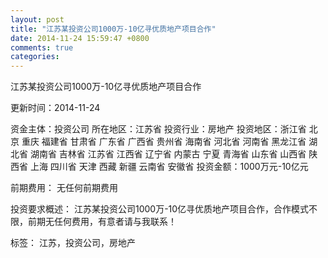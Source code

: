 ```yaml
---
layout: post
title: "江苏某投资公司1000万-10亿寻优质地产项目合作"
date: 2014-11-24 15:59:47 +0800
comments: true
categories: 
---
```

江苏某投资公司1000万-10亿寻优质地产项目合作



更新时间：2014-11-24

资金主体：投资公司
所在地区：江苏省
投资行业：房地产
投资地区：浙江省 北京 重庆 福建省 甘肃省 广东省 广西省 贵州省 海南省 河北省 河南省 黑龙江省 湖北省 湖南省 吉林省 江苏省 江西省 辽宁省 内蒙古 宁夏 青海省 山东省 山西省 陕西省 上海 四川省 天津 西藏 新疆 云南省 安徽省
投资金额：1000万元-10亿元

前期费用：
无任何前期费用

投资要求概述：
江苏某投资公司1000万-10亿寻优质地产项目合作，合作模式不限，前期无任何费用，有意者请与我联系！

标签：
江苏，投资公司，房地产

